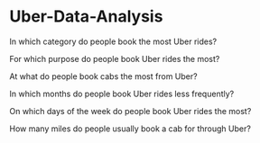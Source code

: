 # Uber-Data-Analysis


In which category do people book the most Uber rides?

For which purpose do people book Uber rides the most?

At what do people book cabs the most from Uber?

In which months do people book Uber rides less frequently?

On which days of the week do people book Uber rides the most?

How many miles do people usually book a cab for through Uber?
